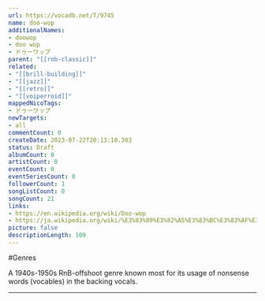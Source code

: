 ```yaml
---
url: https://vocadb.net/T/9745
name: doo-wop
additionalNames: 
- doowop
- doo wop
- ドゥーワップ
parent: "[[rnb-classic]]"
related:
- "[[brill-building]]"
- "[[jazz]]"
- "[[retro]]"
- "[[voiperroid]]"
mappedNicoTags:
- ドゥーワップ
newTargets:
- all
commentCount: 0
createDate: 2023-07-22T20:13:18.303
status: Draft
albumCount: 0
artistCount: 0
eventCount: 0
eventSeriesCount: 0
followerCount: 1
songListCount: 0
songCount: 21
links: 
- https://en.wikipedia.org/wiki/Doo-wop
- https://ja.wikipedia.org/wiki/%E3%83%89%E3%82%A5%E3%83%BC%E3%83%AF%E3%83%83%E3%83%97
picture: false
descriptionLength: 109
---
```


#Genres

A 1940s-1950s RnB-offshoot genre known most for its usage of nonsense words (vocables) in the backing vocals.

---

